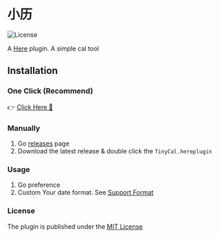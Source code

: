 # 小历

![License](https://img.shields.io/badge/license-MIT-blue.svg)

A [Here](http://here.app/) plugin. A simple cal tool

## Installation

### One Click  (Recommend)
👉 <a href="https://jump.here.app/?installPlugin?title=TinyCal&url=https://github.com/FriendsOfHere/tinycal/releases/latest/download/TinyCal.hereplugin">Click Here 🔌</a>

### Manually
1. Go [releases](https://github.com/FriendsOfHere/tinycal/releases/latest/) page
2. Download the latest release & double click the `TinyCal.hereplugin`

### Usage
1. Go preference
2. Custom Your date format. See [Support Format](https://momentjs.com/docs/#/parsing/string-format/)

### License

The plugin is published under the [MIT License](./LICENSE.md)
